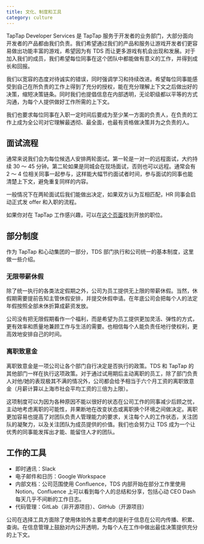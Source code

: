 ```yaml
---
title: 文化、制度和工具
category: culture
---
```


TapTap Developer Services 是 TapTap 服务于开发者的业务部门，大部分面向开发者的产品都由我们负责。我们希望通过我们的产品和服务让游戏开发者们更容易做出功能丰富的游戏，希望因为有 TDS 而让更多游戏有机会出现和发展。对于加入我们的成员，我们希望每位同事在这个团队中都能做有意义的工作，并得到成长和回报。

我们以宽容的态度对待诚实的错误，同时强调学习和持续改进。希望每位同事能感受到自己在所负责的工作上得到了充分的授权，能在充分理解上下文之后做出好的决策，缩短决策链条。同时我们也提倡信息在内部透明，无论职级都以平等的方式沟通，为每个人提供做好工作所需的上下文。

我们也要求每位同事在入职一定时间后要成为至少某一方面的负责人，在负责的工作上成为全公司对它理解最透彻、最全面，也最有资格做决策并为之负责的人。

## 面试流程

通常来说我们会为每位候选人安排两轮面试。第一轮是一对一的远程面试，大约持续 30 ～ 45 分钟。第二轮如果是同城会在现场面试，否则也可以远程。通常会有 2 ～ 4 位相关同事一起参与，这样能大幅节约面试者时间，参与面试的同事也能清楚上下文，避免重复同样的内容。

一般情况下在两轮面试后我们能做出决定，如果双方认为互相匹配，HR 同事会启动正式发 offer 和入职的流程。

如果你对在 TapTap 工作感兴趣，可以在[这个页面](https://career.taptap.dev)找到开放的职位。

## 部分制度

作为 TapTap 和心动集团的一部分，TDS 部门执行和公司统一的基本制度，这里做一些介绍。

### 无限带薪休假

除了统一执行的各类法定假期之外，公司为员工提供无上限的带薪休假。当然，休假期需要提前告知主管休假安排，并提交休假申请。在年底公司会把每个人的法定年假按照全部未休折算成薪资发放。

公司没有把无限假期看作一个福利，而是希望为员工提供更加灵活、弹性的方式，更有效率和质量地兼顾工作与生活的需要。也相信每个人能负责任地行使权利，更高效地安排自己的时间。

### 离职致意金

离职致意金是一项公司让各个部门自行决定是否执行的政策。TDS 和 TapTap 的其他部门一样在执行这项政策。对于通过试用期后主动离职的员工，除了部门负责人对他/她的表现极其不满的情况外，公司都会给予相当于六个月工资的离职致意金（月薪计算以上海市社会平均工资的三倍为上限）。

这项制度可以为因为各种原因不能以很好的状态在公司工作的同事减少后顾之忧，主动地考虑离职的可能性，并果断地在改变状态或离职换个环境之间做决定。离职更加容易也提高了对团队负责人管理能力的要求，关注每个人的工作状态，关注团队的凝聚力，以及关注团队为成员提供的价值。我们也会努力让 TDS 成为一个让优秀的同事能发挥出才能、能留住人才的团队。

## 工作的工具

- 即时通讯：Slack
- 电子邮件和日历：Google Workspace
- 内部文档：公司范围使用 Confluence，TDS 内部开始在部分工作里使用 Notion。Confluence 上可以看到每个人的总结和分享，包括心动 CEO Dash 每天几乎不间断的工作日志。
- 代码管理：GitLab（非开源项目）、GitHub（开源项目）

公司在选择工具方面除了使用体验外主要考虑的是利于信息在公司内传播、积累、查询。在信息管理上鼓励对内公开透明，为每个人在工作中做出最佳决策提供充分的上下文。
